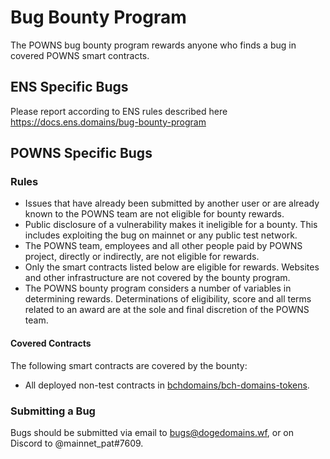 # Bug Bounty Program

The POWNS bug bounty program rewards anyone who finds a bug in covered POWNS smart contracts.

## ENS Specific Bugs 

Please report according to ENS rules described here https://docs.ens.domains/bug-bounty-program

## POWNS Specific Bugs

### Rules

* Issues that have already been submitted by another user or are already known to the POWNS team are not eligible for bounty rewards.
* Public disclosure of a vulnerability makes it ineligible for a bounty. This includes exploiting the bug on mainnet or any public test network.
* The POWNS team, employees and all other people paid by POWNS project, directly or indirectly, are not eligible for rewards.
* Only the smart contracts listed below are eligible for rewards. Websites and other infrastructure are not covered by the bounty program.
* The POWNS bounty program considers a number of variables in determining rewards. Determinations of eligibility, score and all terms related to an award are at the sole and final discretion of the POWNS team.

#### Covered Contracts

The following smart contracts are covered by the bounty:

* All deployed non-test contracts in [bchdomains/bch-domains-tokens](https://github.com/bchdomains/bch-domains-tokens).

### Submitting a Bug

Bugs should be submitted via email to bugs@dogedomains.wf, or on Discord to @mainnet_pat#7609.
